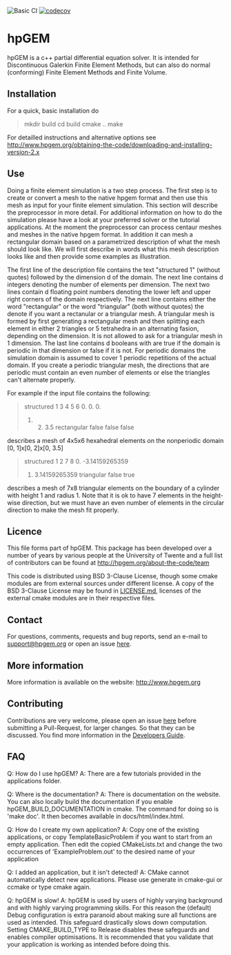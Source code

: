 ![Basic CI](https://github.com/hpgem/hpgem/workflows/Basic%20CI/badge.svg) [![codecov](https://codecov.io/gh/hpgem/hpgem/branch/master/graph/badge.svg)](https://codecov.io/gh/hpgem/hpgem)



<Fancy ascII logo goes here>

# hpGEM

hpGEM is a c++ partial differential equation solver. It is intended for Discontinuous Galerkin Finite Element Methods, but can also do normal (conforming) Finite Element Methods and Finite Volume.

## Installation

For a quick, basic installation do

> mkdir build
> cd build
> cmake ..
> make 

For detailled instructions and alternative options see http://www.hpgem.org/obtaining-the-code/downloading-and-installing-version-2.x

## Use

Doing a finite element simulation is a two step process. The first step is to create or convert a mesh to the native hpgem format and then use this mesh as input for your finite element simulation. This section will describe the preprocessor in more detail. For additional information on how to do the simulation please have a look at your preferred solver or the tutorial applications. At the moment the preprocessor can process centaur meshes and meshes in the native hpgem format. In addition it can mesh a rectangular domain based on a parametrized description of what the mesh should look like. We will first describe in words what this mesh description looks like and then provide some examples as illustration. 

The first line of the description file contains the text "structured 1" (without quotes) followed by the dimension d of the domain. The next line contains d integers denoting the number of elements per dimension. The next two lines contain d floating point numbers denoting the lower left and upper right corners of the domain respectively. The next line contains either the word "rectangular" or the word "triangular" (both without quotes) the denote if you want a rectanular or a triangular mesh. A triangular mesh is formed by first generating a rectangular mesh and then splitting each element in either 2 triangles or 5 tetrahedra in an alternating fasion, depending on the dimension. It is not allowed to ask for a triangular mesh in 1 dimension. The last line contains d booleans with are true if the domain is periodic in that dimension or false if it is not. For periodic domains the simulation domain is assumed to cover 1 periodic repetitions of the actual domain. If you create a periodic triangular mesh, the directions that are periodic must contain an even number of elements or else the triangles can't alternate properly.

For example if the input file contains the following:

> structured 1 3
> 4 5 6
> 0. 0. 0.
> 1. 2. 3.5
> rectangular
> false false false

describes a mesh of 4x5x6 hexahedral elements on the nonperiodic domain [0, 1]x[0, 2]x[0, 3.5]

> structured 1 2
> 7 8
> 0. -3.14159265359
> 1. 3.14159265359
> triangular
> false true

describes a mesh of 7x8 triangular elements on the boundary of a cylinder with height 1 and radius 1. Note that it is ok to have 7 elements in the height-wise direction, but we must have an even number of elements in the circular direction to make the mesh fit properly.

## Licence

 This file forms part of hpGEM. This package has been developed over a number of years by various people at the University of Twente and a full list of contributors can be found at
 http://hpgem.org/about-the-code/team
 
 This code is distributed using BSD 3-Clause License, though some cmake modules are from external sources under 
 different license. A copy of the BSD 3-Clause License may be found in [LICENSE.md](LICENSE.md), licenses of the external 
 cmake modules are in their respective files.
 
## Contact
 
For questions, comments, requests and bug reports, send an e-mail to support@hpgem.org or open an issue [here](https://github.com/hpgem/hpgem/issues).
 
## More information
 
More information is available on the website: http://www.hpgem.org

## Contributing

Contributions are very welcome, please open an issue [here](https://github.com/hpgem/hpgem/issues) before submitting a Pull-Request, for larger changes. So that they can be discussed. You find more information in the [Developers Guide](https://github.com/hpgem/hpgem/blob/master/DEVELOPERS_GUIDE.md).

## FAQ

Q: How do I use hpGEM?
A: There are a few tutorials provided in the applications folder.

Q: Where is the documentation?
A: There is documentation on the website. You can also locally build the documentation if you enable hpGEM_BUILD_DOCUMENTATION in cmake. The command for doing so is 'make doc'. It then becomes available in docs/html/index.html.

Q: How do I create my own application?
A: Copy one of the existing applications, or copy TemplateBasicProblem if you want to start from an empty application. Then edit the copied CMakeLists.txt and change the two occurrences of 'ExampleProblem.out' to the desired name of your application

Q: I added an application, but it isn't detected!
A: CMake cannot automatically detect new applications. Please use generate in cmake-gui or ccmake or type cmake again.

Q: hpGEM is slow!
A: hpGEM is used by users of highly varying background and with highly varying programming skills. For this reason the (default) Debug configuration is extra paranoid about making sure all functions are used as intended. This safeguard drastically slows down computation. Setting CMAKE_BUILD_TYPE to Release disables these safeguards and enables compiler optimisations. It is recommended that you validate that your application is working as intended before doing this.

